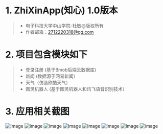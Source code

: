 # 1. ZhiXinApp(知心) 1.0版本

>+ 电子科技大学中山学院-杜敏@版权所有
>+ 作者邮箱：2712220318@qq.com

# 2. 项目包含模块如下

>+ 登录注册 (基于Bmob后端云数据库)
>+ 新闻 (数据源于网易新闻）
>+ 天气（仿造欧酷天气）
>+ 图灵机器人 (基于图灵机器人和讯飞语音识别技术）


# 3. 应用相关截图
![image](https://github.com/ZSCDumin/ZhiXinApp/raw/master/screenshoot/1.png)
![image](https://github.com/ZSCDumin/ZhiXinApp/raw/master/screenshoot/2.png)
![image](https://github.com/ZSCDumin/ZhiXinApp/raw/master/screenshoot/3.png)
![image](https://github.com/ZSCDumin/ZhiXinApp/raw/master/screenshoot/4.jpg)
![image](https://github.com/ZSCDumin/ZhiXinApp/raw/master/screenshoot/5.jpg)
![image](https://github.com/ZSCDumin/ZhiXinApp/raw/master/screenshoot/6.jpg)
![image](https://github.com/ZSCDumin/ZhiXinApp/raw/master/screenshoot/7.jpg)
![image](https://github.com/ZSCDumin/ZhiXinApp/raw/master/screenshoot/8.png)
